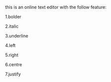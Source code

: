 this is an online text editor with the follow feature:



1.bolder


2.italic


3.underline


4.left


5.right


6.centre


7.justify
